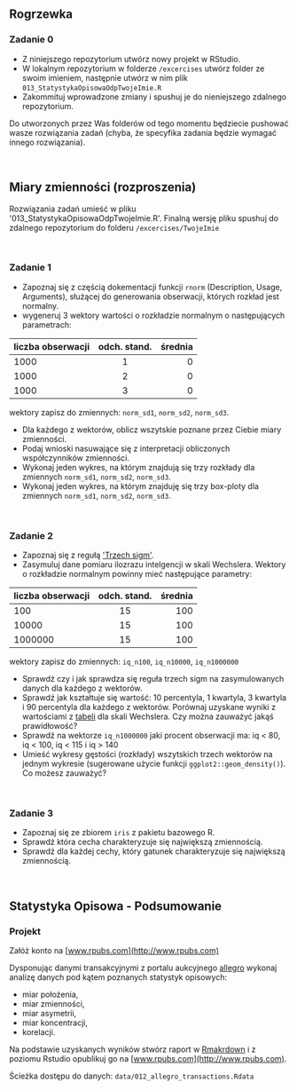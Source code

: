 
<br/>

## Rogrzewka

### Zadanie 0

- Z niniejszego repozytorium utwórz nowy projekt w RStudio.
- W lokalnym repozytorium w folderze `/excercises` utwórz folder ze swoim imieniem, następnie utwórz 
w nim plik `013_StatystykaOpisowaOdpTwojeImie.R`
- Zakommituj wprowadzone zmiany i spushuj je do nieniejszego zdalnego repozytorium.

Do utworzonych przez Was folderów od tego momentu będziecie pushować wasze rozwiązania zadań (chyba, 
że specyfika zadania będzie wymagać innego rozwiązania).

<br/>

## Miary zmienności (rozproszenia)

Rozwiązania zadań umieść w pliku '013_StatystykaOpisowaOdpTwojeImie.R'. Finalną wersję pliku spushuj
do zdalnego repozytorium do folderu `/excercises/TwojeImie`

<br/>

### Zadanie 1

- Zapoznaj się z częścią dokementacji funkcji `rnorm` (Description, Usage, Arguments), służącej do 
generowania obserwacji, których rozkład jest normalny.
- wygeneruj 3 wektory wartości o rozkładzie normalnym o następujących parametrach: 

| liczba obserwacji | odch. stand.  | średnia |
| ------------------|:-------------:| -------:|
| 1000              | 1             | 0       |
| 1000              | 2             | 0       |
| 1000              | 3             | 0       |

wektory zapisz do zmiennych: `norm_sd1`, `norm_sd2`, `norm_sd3`.

- Dla każdego z wektorów, oblicz wszytskie poznane przez Ciebie miary zmienności. 
- Podaj wnioski nasuwające się z interpretacji obliczonych współczynników zmienności.
- Wykonaj jeden wykres, na którym znajdują się trzy rozkłady dla zmiennych `norm_sd1`, `norm_sd2`, `norm_sd3`.
- Wykonaj jeden wykres, na którym znajduję się trzy box-ploty dla zmiennych `norm_sd1`, `norm_sd2`, `norm_sd3`.

<br/>

### Zadanie 2

- Zapoznaj się z regułą ['Trzech sigm'](http://www.naukowiec.org/wiedza/statystyka/regula-trzech-sigm_709.html).
- Zasymuluj dane pomiaru ilozrazu intelgencji w skali Wechslera. Wektory o rozkładzie normalnym powinny
mieć następujące parametry:

| liczba obserwacji | odch. stand.  | średnia |
| ------------------|:-------------:| -------:|
| 100               | 15            | 100     |
| 10000             | 15            | 100     |
| 1000000           | 15            | 100     |

wektory zapisz do zmiennych: `iq_n100`, `iq_n10000`, `iq_n1000000`

- Sprawdź czy i jak sprawdza się reguła trzech sigm na zasymulowanych danych dla każdego z wektorów.
- Sprawdź jak kształtuje się wartość: 10 percentyla, 1 kwartyla, 3 kwartyla i 90 percentyla dla każdego z wektorów.
Porównaj uzyskane wyniki z wartościami z [tabeli](http://www.iqsociety.org/general/IQchart.pdf) dla skali Wechslera. Czy można zauważyć jakąś prawidłowość?
- Sprawdź na wektorze `iq_n1000000` jaki procent obserwacji ma: iq < 80, iq < 100, iq < 115 i iq > 140
- Umieść wykresy gęstości (rozkłady) wszytskich trzech wektorów na jednym wykresie (sugerowane użycie funkcji `ggplot2::geom_density()`). Co możesz zauważyć?

<br/>

### Zadanie 3

- Zapoznaj się ze zbiorem `iris` z pakietu bazowego R.
- Sprawdź która cecha charakteryzuje się największą zmiennością.
- Sprawdź dla każdej cechy, który gatunek charakteryzuje się największą zmiennością.

<br/>

## Statystyka Opisowa - Podsumowanie

### Projekt

Załóż konto na [www.rpubs.com](http://www.rpubs.com)

Dysponując danymi transakcyjnymi z portalu aukcyjnego [allegro](https://allegro.pl) wykonaj analizę danych pod kątem poznanych statystyk opisowych:

- miar położenia,
- miar zmienności,
- miar asymetrii,
- miar koncentracji,
- korelacji.

Na podstawie uzyskanych wyników stwórz raport w [Rmakrdown](https://rmarkdown.rstudio.com/) i z 
poziomu Rstudio opublikuj go na [www.rpubs.com](http://www.rpubs.com).

Ścieżka dostępu do danych: `data/012_allegro_transactions.Rdata`

<br/>






